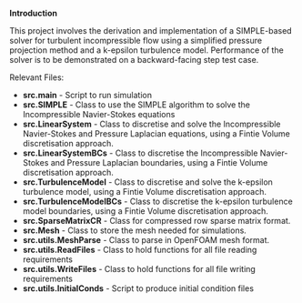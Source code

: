 **Introduction**

This project involves the derivation and implementation of a SIMPLE-based solver for turbulent incompressible flow using a simplified pressure projection method and a k-epsilon turbulence model.
Performance of the solver is to be demonstrated on a backward-facing step test case.

Relevant Files:
- **src.main** - Script to run simulation
- **src.SIMPLE** - Class to use the SIMPLE algorithm to solve the Incompressible Navier-Stokes equations
- **src.LinearSystem** - Class to discretise and solve the Incompressible Navier-Stokes and Pressure Laplacian equations, using a Fintie Volume discretisation approach.
- **src.LinearSystemBCs** - Class to discretise the Incompressible Navier-Stokes and Pressure Laplacian boundaries, using a Fintie Volume discretisation approach.
- **src.TurbulenceModel** - Class to discretise and solve the k-epsilon turbulence model, using a Fintie Volume discretisation approach.
- **src.TurbulenceModelBCs** - Class to discretise the k-epsilon turbulence model boundaries, using a Fintie Volume discretisation approach.
- **src.SparseMatrixCR** - Class for compressed row sparse matrix format.
- **src.Mesh** - Class to store the mesh needed for simulations.
- **src.utils.MeshParse** - Class to parse in OpenFOAM mesh format.
- **src.utils.ReadFiles** - Class to hold functions for all file reading requirements
- **src.utils.WriteFiles** - Class to hold functions for all file writing requirements
- **src.utils.InitialConds** - Script to produce initial condition files




